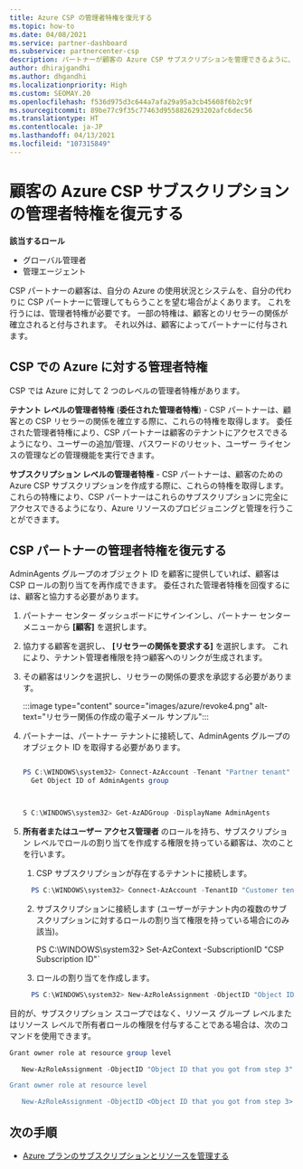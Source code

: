 ```yaml
---
title: Azure CSP の管理者特権を復元する
ms.topic: how-to
ms.date: 04/08/2021
ms.service: partner-dashboard
ms.subservice: partnercenter-csp
description: パートナーが顧客の Azure CSP サブスクリプションを管理できるように、顧客がパートナーの管理者特権を復元する方法について説明します。
author: dhirajgandhi
ms.author: dhgandhi
ms.localizationpriority: High
ms.custom: SEOMAY.20
ms.openlocfilehash: f536d975d3c644a7afa29a95a3cb45608f6b2c9f
ms.sourcegitcommit: 89be77c9f35c77463d9558826293202afc6dec56
ms.translationtype: HT
ms.contentlocale: ja-JP
ms.lasthandoff: 04/13/2021
ms.locfileid: "107315849"
---
```

# <a name="reinstate-admin-privileges-for-a-customers-azure-csp-subscriptions"></a>顧客の Azure CSP サブスクリプションの管理者特権を復元する  

**該当するロール**

- グローバル管理者
- 管理エージェント

CSP パートナーの顧客は、自分の Azure の使用状況とシステムを、自分の代わりに CSP パートナーに管理してもらうことを望む場合がよくあります。 これを行うには、管理者特権が必要です。 一部の特権は、顧客とのリセラーの関係が確立されると付与されます。 それ以外は、顧客によってパートナーに付与されます。

## <a name="admin-privileges-for-azure-in-csp"></a>CSP での Azure に対する管理者特権

CSP では Azure に対して 2 つのレベルの管理者特権があります。

**テナント レベルの管理者特権** (**委任された管理者特権**) - CSP パートナーは、顧客との CSP リセラーの関係を確立する際に、これらの特権を取得します。 委任された管理者特権により、CSP パートナーは顧客のテナントにアクセスできるようになり、ユーザーの追加/管理、パスワードのリセット、ユーザー ライセンスの管理などの管理機能を実行できます。

**サブスクリプション レベルの管理者特権** - CSP パートナーは、顧客のための Azure CSP サブスクリプションを作成する際に、これらの特権を取得します。 これらの特権により、CSP パートナーはこれらのサブスクリプションに完全にアクセスできるようになり、Azure リソースのプロビジョニングと管理を行うことができます。

## <a name="reinstate-csp-partners-admin-privileges"></a>CSP パートナーの管理者特権を復元する

AdminAgents グループのオブジェクト ID を顧客に提供していれば、顧客は CSP ロールの割り当てを再作成できます。 委任された管理者特権を回復するには、顧客と協力する必要があります。

1. パートナー センター ダッシュボードにサインインし、パートナー センター メニューから **[顧客]** を選択します。

2. 協力する顧客を選択し、 **[リセラーの関係を要求する]** を選択します。 これにより、テナント管理者権限を持つ顧客へのリンクが生成されます。

3. その顧客はリンクを選択し、リセラーの関係の要求を承認する必要があります。

   :::image type="content" source="images/azure/revoke4.png" alt-text="リセラー関係の作成の電子メール サンプル":::

4. パートナーは、パートナー テナントに接続して、AdminAgents グループのオブジェクト ID を取得する必要があります。

  
    ```powershell

    PS C:\WINDOWS\system32> Connect-AzAccount -Tenant "Partner tenant"
      Get Object ID of AdminAgents group
   
    

   S C:\WINDOWS\system32> Get-AzADGroup -DisplayName AdminAgents
    ```


5. **所有者またはユーザー アクセス管理者** のロールを持ち、サブスクリプション レベルでロールの割り当てを作成する権限を持っている顧客は、次のことを行います。


    1. CSP サブスクリプションが存在するテナントに接続します。
      ```powershell
        PS C:\WINDOWS\system32> Connect-AzAccount -TenantID "Customer tenant"
      ```

    2. サブスクリプションに接続します (ユーザーがテナント内の複数のサブスクリプションに対するロールの割り当て権限を持っている場合にのみ該当)。
   
         PS C:\WINDOWS\system32> Set-AzContext -SubscriptionID "CSP Subscription ID"`


    3. ロールの割り当てを作成します。
    
    ```powershell
      PS C:\WINDOWS\system32> New-AzRoleAssignment -ObjectID "Object ID of the Admin Agents group- needs to be provided by partner" -RoleDefinitionName "Owner" -Scope "/subscriptions/CSP subscription ID"
    ```


目的が、サブスクリプション スコープではなく、リソース グループ レベルまたはリソース レベルで所有者ロールの権限を付与することである場合は、次のコマンドを使用できます。


```powershell
Grant owner role at resource group level

   New-AzRoleAssignment -ObjectID "Object ID that you got from step 3" -RoleDefinitionName Owner -Scope "/subscriptions/"SubscriptionID of CSP subscription"/resourceGroups/"Resource group name"

Grant owner role at resource level

   New-AzRoleAssignment -ObjectID <Object ID that you got from step 3> -RoleDefinitionName Owner -Scope "Resource URI"
```


## <a name="next-steps"></a>次の手順

- [Azure プランのサブスクリプションとリソースを管理する](azure-plan-manage.md)
